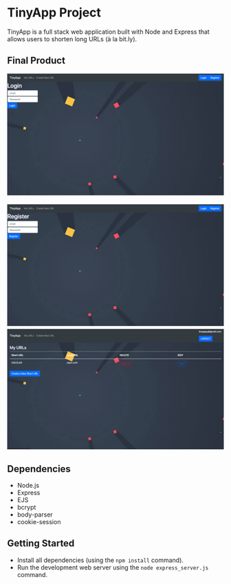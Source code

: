 # TinyApp Project

TinyApp is a full stack web application built with Node and Express that allows users to shorten long URLs (à la bit.ly).

## Final Product

!["TinyApp Home page](https://github.com/AbdiGureye/tinyapp/blob/master/images/SS1.png?raw=true)

!["Register Page"](https://github.com/AbdiGureye/tinyapp/blob/master/images/SS2.png?raw=true)
!["Home page with user logged in"](https://github.com/AbdiGureye/tinyapp/blob/master/images/SS3.png?raw=true)


## Dependencies

- Node.js
- Express
- EJS
- bcrypt
- body-parser
- cookie-session

## Getting Started

- Install all dependencies (using the `npm install` command).
- Run the development web server using the `node express_server.js` command.